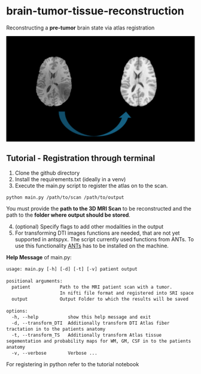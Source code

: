 # brain-tumor-tissue-reconstruction
Reconstructing a **pre-tumor** brain state via atlas registration

![exemplaryReconstrction](./image.png)

## Tutorial - Registration through terminal 
 1. Clone the github directory
 2. Install the requirements.txt (ideally in a venv)
 3. Execute the main.py script to register the atlas on to the scan. 
 ```
 python main.py /path/to/scan /path/to/output
 ``` 
 You must provide the **path to the 3D MRI Scan** to be reconstructed and the path to the **folder where output should be stored**. 

 4. (optional) Specify flags to add other modalities in the output
 5. For transforming DTI images functions are needed, that are not yet supported in antspyx. The script currently used functions from ANTs. To use this functionality [ANTs](https://github.com/ANTsX/ANTs/wiki/Compiling-ANTs-on-Linux-and-Mac-OS) has to be installed on the machine.  

**Help Message** of main.py:

```
usage: main.py [-h] [-d] [-t] [-v] patient output

positional arguments:
  patient           Path to the MRI patient scan with a tumor. 
                    In nifti file format and registered into SRI space
  output            Output Folder to which the results will be saved

options:
  -h, --help           show this help message and exit
  -d, --transform_DTI  Additionally transform DTI Atlas fiber tractation in to the patients anatomy
  -t, --transform_TS   Additionally transform Atlas tissue segementation and probability maps for WM, GM, CSF in to the patients anatomy
  -v, --verbose        Verbose ...
```
For registering in python refer to the tutorial notebook